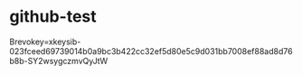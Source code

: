 # github-test

Brevokey=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
